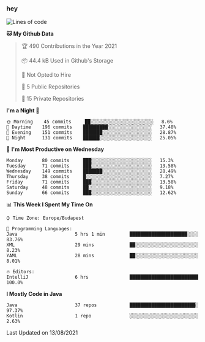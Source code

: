 ### hey

<!--START_SECTION:waka-->
![Lines of code](https://img.shields.io/badge/From%20Hello%20World%20I%27ve%20Written-72200%20lines%20of%20code-blue)

**🐱 My Github Data** 

> 🏆 490 Contributions in the Year 2021
 > 
> 📦 44.4 kB Used in Github's Storage 
 > 
> 🚫 Not Opted to Hire
 > 
> 📜 5 Public Repositories 
 > 
> 🔑 15 Private Repositories  
 > 
**I'm a Night 🦉** 

```text
🌞 Morning    45 commits     ██░░░░░░░░░░░░░░░░░░░░░░░   8.6% 
🌆 Daytime    196 commits    █████████░░░░░░░░░░░░░░░░   37.48% 
🌃 Evening    151 commits    ███████░░░░░░░░░░░░░░░░░░   28.87% 
🌙 Night      131 commits    ██████░░░░░░░░░░░░░░░░░░░   25.05%

```
📅 **I'm Most Productive on Wednesday** 

```text
Monday       80 commits     ███░░░░░░░░░░░░░░░░░░░░░░   15.3% 
Tuesday      71 commits     ███░░░░░░░░░░░░░░░░░░░░░░   13.58% 
Wednesday    149 commits    ███████░░░░░░░░░░░░░░░░░░   28.49% 
Thursday     38 commits     █░░░░░░░░░░░░░░░░░░░░░░░░   7.27% 
Friday       71 commits     ███░░░░░░░░░░░░░░░░░░░░░░   13.58% 
Saturday     48 commits     ██░░░░░░░░░░░░░░░░░░░░░░░   9.18% 
Sunday       66 commits     ███░░░░░░░░░░░░░░░░░░░░░░   12.62%

```


📊 **This Week I Spent My Time On** 

```text
⌚︎ Time Zone: Europe/Budapest

💬 Programming Languages: 
Java                     5 hrs 1 min         █████████████████████░░░░   83.76% 
XML                      29 mins             ██░░░░░░░░░░░░░░░░░░░░░░░   8.23% 
YAML                     28 mins             ██░░░░░░░░░░░░░░░░░░░░░░░   8.01%

🔥 Editors: 
IntelliJ                 6 hrs               █████████████████████████   100.0%

```

**I Mostly Code in Java** 

```text
Java                     37 repos            ████████████████████████░   97.37% 
Kotlin                   1 repo              ░░░░░░░░░░░░░░░░░░░░░░░░░   2.63%

```



 Last Updated on 13/08/2021
<!--END_SECTION:waka-->
